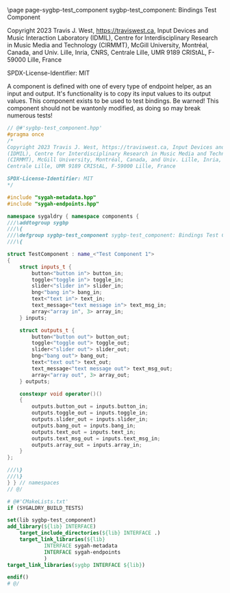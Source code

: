 \page page-sygbp-test_component sygbp-test_component: Bindings Test Component

Copyright 2023 Travis J. West, https://traviswest.ca, Input Devices and Music
Interaction Laboratory (IDMIL), Centre for Interdisciplinary Research in Music
Media and Technology (CIRMMT), McGill University, Montréal, Canada, and Univ.
Lille, Inria, CNRS, Centrale Lille, UMR 9189 CRIStAL, F-59000 Lille, France

SPDX-License-Identifier: MIT

A component is defined with one of every type of endpoint helper, as an input
and output. It's functionality is to copy its input values to its output
values. This component exists to be used to test bindings. Be warned! This
component should not be wantonly modified, as doing so may break numerous tests!

```cpp
// @#'sygbp-test_component.hpp'
#pragma once
/*
Copyright 2023 Travis J. West, https://traviswest.ca, Input Devices and Music Interaction Laboratory
(IDMIL), Centre for Interdisciplinary Research in Music Media and Technology
(CIRMMT), McGill University, Montréal, Canada, and Univ. Lille, Inria, CNRS,
Centrale Lille, UMR 9189 CRIStAL, F-59000 Lille, France

SPDX-License-Identifier: MIT
*/

#include "sygah-metadata.hpp"
#include "sygah-endpoints.hpp"

namespace sygaldry { namespace components {
///\addtogroup sygbp
///\{
///\defgroup sygbp-test_component sygbp-test_component: Bindings Test Component
///\{

struct TestComponent : name_<"Test Component 1">
{
    struct inputs_t {
        button<"button in"> button_in;
        toggle<"toggle in"> toggle_in;
        slider<"slider in"> slider_in;
        bng<"bang in"> bang_in;
        text<"text in"> text_in;
        text_message<"text message in"> text_msg_in;
        array<"array in", 3> array_in;
    } inputs;

    struct outputs_t {
        button<"button out"> button_out;
        toggle<"toggle out"> toggle_out;
        slider<"slider out"> slider_out;
        bng<"bang out"> bang_out;
        text<"text out"> text_out;
        text_message<"text message out"> text_msg_out;
        array<"array out", 3> array_out;
    } outputs;

    constexpr void operator()()
    {
        outputs.button_out = inputs.button_in;
        outputs.toggle_out = inputs.toggle_in;
        outputs.slider_out = inputs.slider_in;
        outputs.bang_out = inputs.bang_in;
        outputs.text_out = inputs.text_in;
        outputs.text_msg_out = inputs.text_msg_in;
        outputs.array_out = inputs.array_in;
    }
};

///\}
///\}
} } // namespaces
// @/
```

```cmake
# @#'CMakeLists.txt'
if (SYGALDRY_BUILD_TESTS)

set(lib sygbp-test_component)
add_library(${lib} INTERFACE)
    target_include_directories(${lib} INTERFACE .)
    target_link_libraries(${lib}
            INTERFACE sygah-metadata
            INTERFACE sygah-endpoints
            )
target_link_libraries(sygbp INTERFACE ${lib})

endif()
# @/
```
